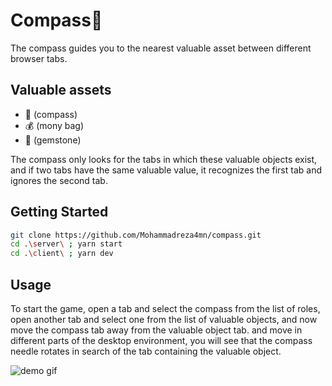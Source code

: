 # Compass🧭

The compass guides you to the nearest valuable asset between different browser tabs.

## Valuable assets

- 👑 (compass)
- 💰 (mony bag)
- 💎 (gemstone)

The compass only looks for the tabs in which these valuable objects exist, and if two tabs have the same valuable value, it recognizes the first tab and ignores the second tab.

## Getting Started

```bash
git clone https://github.com/Mohammadreza4mn/compass.git
cd .\server\ ; yarn start
cd .\client\ ; yarn dev
```

## Usage

To start the game, open a tab and select the compass from the list of roles, open another tab and select one from the list of valuable objects, and now move the compass tab away from the valuable object tab. and move in different parts of the desktop environment, you will see that the compass needle rotates in search of the tab containing the valuable object.

![demo gif](https://github.com/Mohammadreza4mn/compass/blob/main/client/src/assets/gif-readme.gif)

